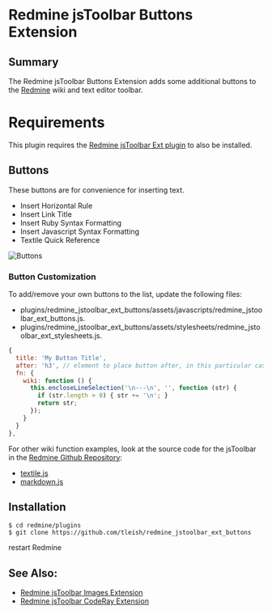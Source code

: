 # Redmine jsToolbar Buttons Extension

## Summary

The Redmine jsToolbar Buttons Extension adds some additional buttons to the [Redmine](http://www.redmine.org/) wiki and text editor toolbar.  

# Requirements

This plugin requires the [Redmine jsToolbar Ext plugin](https://github.com/tleish/redmine_jstoolbar_ext) to also be installed.

## Buttons
These buttons are for convenience for inserting text.
* Insert Horizontal Rule
* Insert Link Title
* Insert Ruby Syntax Formatting
* Insert Javascript Syntax Formatting
* Textile Quick Reference

![Buttons](https://raw.githubusercontent.com/tleish/redmine_jstoolbar_ext_buttons/assets/images/screenshot.png)

### Button Customization
To add/remove your own buttons to the list, update the following files:
 
* plugins/redmine_jstoolbar_ext_buttons/assets/javascripts/redmine_jstoolbar_ext_buttons.js.
* plugins/redmine_jstoolbar_ext_buttons/assets/stylesheets/redmine_jstoolbar_ext_stylesheets.js.

```javascript
{
  title: 'My Button Title',
  after: 'h3', // element to place button after, in this particular case after the button with the class name '.jstb_h3'
  fn: {
    wiki: function () {
      this.encloseLineSelection('\n---\n', '', function (str) {
        if (str.length > 0) { str += '\n'; }
        return str;
      });
    }
  }
},
```

For other wiki function examples, look at the source code for the jsToolbar in the [Redmine Github Repository](https://github.com/redmine/redmine/):

* [textile.js](https://github.com/redmine/redmine/blob/master/public/javascripts/jstoolbar/textile.js "Textile")
* [markdown.js](https://github.com/redmine/redmine/blob/master/public/javascripts/jstoolbar/markdown.js "Textile")

## Installation
```
$ cd redmine/plugins
$ git clone https://github.com/tleish/redmine_jstoolbar_ext_buttons
```

restart Redmine

## See Also:

* [Redmine jsToolbar Images Extension](https://github.com/tleish/redmine_jstoolbar_ext_images)
* [Redmine jsToolbar CodeRay Extension](https://github.com/tleish/redmine_jstoolbar_ext_coderay)